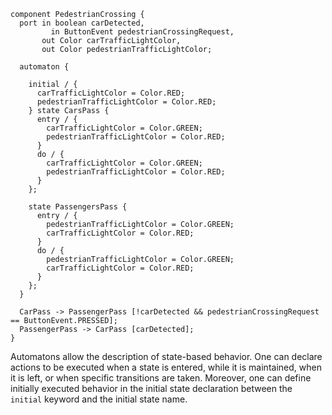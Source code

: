 <!-- (c) https://github.com/MontiCore/monticore -->

```montiarc
component PedestrianCrossing {
  port in boolean carDetected,
	     in ButtonEvent pedestrianCrossingRequest,
       out Color carTrafficLightColor,
       out Color pedestrianTrafficLightColor;

  automaton {

    initial / {
      carTrafficLightColor = Color.RED;
      pedestrianTrafficLightColor = Color.RED;
    } state CarsPass {
      entry / {
        carTrafficLightColor = Color.GREEN;
        pedestrianTrafficLightColor = Color.RED;
      }
      do / {
        carTrafficLightColor = Color.GREEN;
        pedestrianTrafficLightColor = Color.RED;
      }
    };

    state PassengersPass {
      entry / {
        pedestrianTrafficLightColor = Color.GREEN;
        carTrafficLightColor = Color.RED;
      }
      do / {
        pedestrianTrafficLightColor = Color.GREEN;
        carTrafficLightColor = Color.RED;
      }
    }; 
  }

  CarPass -> PassengerPass [!carDetected && pedestrianCrossingRequest == ButtonEvent.PRESSED];
  PassengerPass -> CarPass [carDetected];    
}
```
Automatons allow the description of state-based behavior.
One can declare actions to be executed when a state is entered, while it is 
maintained, when it is left, or when specific transitions are taken.
Moreover, one can define initially executed behavior in the initial state 
declaration between the `initial` keyword and the initial state name.

